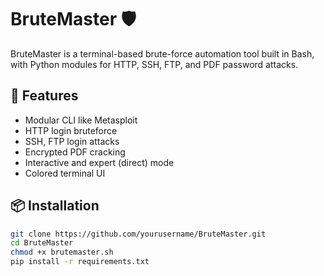 # BruteMaster 🛡️

BruteMaster is a terminal-based brute-force automation tool built in Bash, with Python modules for HTTP, SSH, FTP, and PDF password attacks.

## 🔧 Features
- Modular CLI like Metasploit
- HTTP login bruteforce
- SSH, FTP login attacks
- Encrypted PDF cracking
- Interactive and expert (direct) mode
- Colored terminal UI

## 📦 Installation

```bash
git clone https://github.com/yourusername/BruteMaster.git
cd BruteMaster
chmod +x brutemaster.sh
pip install -r requirements.txt
